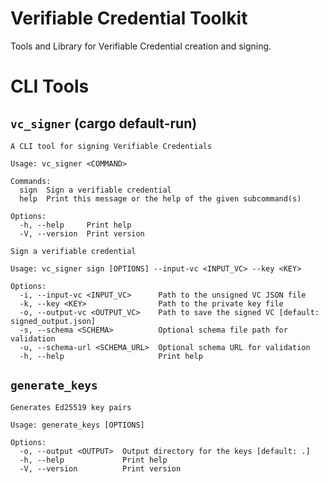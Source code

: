 # Verifiable Credential Toolkit

Tools and Library for Verifiable Credential creation and signing.

# CLI Tools

## `vc_signer` (cargo default-run)

```
A CLI tool for signing Verifiable Credentials

Usage: vc_signer <COMMAND>

Commands:
  sign  Sign a verifiable credential
  help  Print this message or the help of the given subcommand(s)

Options:
  -h, --help     Print help
  -V, --version  Print version
```

```
Sign a verifiable credential

Usage: vc_signer sign [OPTIONS] --input-vc <INPUT_VC> --key <KEY>

Options:
  -i, --input-vc <INPUT_VC>      Path to the unsigned VC JSON file
  -k, --key <KEY>                Path to the private key file
  -o, --output-vc <OUTPUT_VC>    Path to save the signed VC [default: signed_output.json]
  -s, --schema <SCHEMA>          Optional schema file path for validation
  -u, --schema-url <SCHEMA_URL>  Optional schema URL for validation
  -h, --help                     Print help
```

## `generate_keys`

```
Generates Ed25519 key pairs

Usage: generate_keys [OPTIONS]

Options:
  -o, --output <OUTPUT>  Output directory for the keys [default: .]
  -h, --help             Print help
  -V, --version          Print version
```
